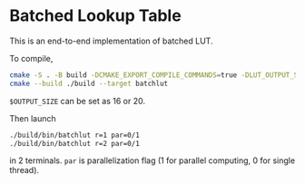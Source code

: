 # Batched Lookup Table

This is an end-to-end implementation of batched LUT. 

To compile, 

```bash
cmake -S . -B build -DCMAKE_EXPORT_COMPILE_COMMANDS=true -DLUT_OUTPUT_SIZE=$OUTPUT_SIZE
cmake --build ./build --target batchlut
```

`$OUTPUT_SIZE` can be set as 16 or 20. 

Then launch 

```bash
./build/bin/batchlut r=1 par=0/1
./build/bin/batchlut r=2 par=0/1
```

in 2 terminals. `par` is parallelization flag (1 for parallel computing, 0 for single thread). 